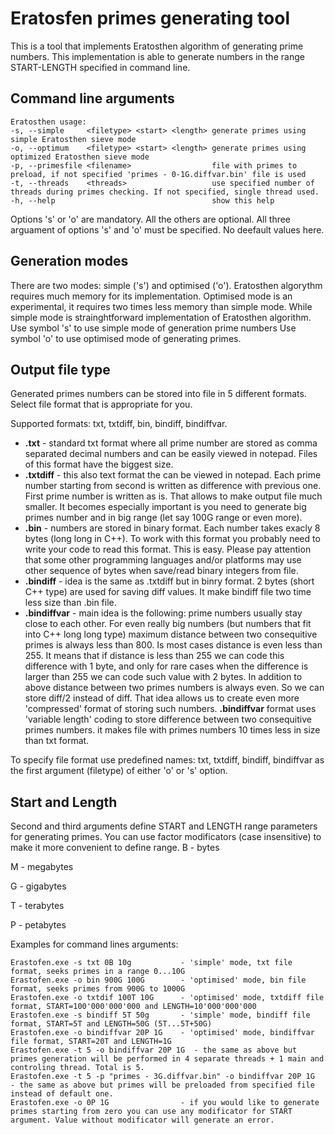 # Eratosfen primes generating tool
This is a tool that implements Eratosthen algorithm of generating prime numbers.
This implementation is able to generate numbers in the range START-LENGTH specified in command line.

## Command line arguments
```
Eratosthen usage:
-s, --simple     <filetype> <start> <length> generate primes using simple Eratosthen sieve mode
-o, --optimum    <filetype> <start> <length> generate primes using optimized Eratosthen sieve mode
-p, --primesfile <filename>                  file with primes to preload, if not specified 'primes - 0-1G.diffvar.bin' file is used
-t, --threads    <threads>                   use specified number of threads during primes checking. If not specified, single thread used. 
-h, --help                                   show this help
```
Options 's' or 'o' are mandatory. All the others are optional.
All three arguament of options 's' and 'o' must be specified. No deefault values here.

## Generation modes
There are two modes: simple ('s') and optimised ('o').
Eratosthen algorythm requires much memory for its implementation.
Optimised mode is an experimental, it requires two times less memory than simple mode.
While simple mode is strainghtforward implementation of Eratosthen algorithm.
Use symbol 's' to use simple mode of generation prime numbers
Use symbol 'o' to use optimised mode of generating primes.

## Output file type
Generated primes numbers can be stored into file in 5 different formats. 
Select file format that is appropriate for you.

Supported formats: txt, txtdiff, bin, bindiff, bindiffvar.
- **.txt** - standard txt format where all prime number are stored as comma separated decimal numbers and can be easily viewed in notepad. Files of this format have the biggest size.
- **.txtdiff** - this also text format the can be viewed in notepad. Each prime number starting from second is written as difference with previous one. First prime number is written as is. That allows to make output file much smaller. It becomes especially important is you need to generate big primes number and in big range (let say 100G range or even more).
- **.bin** - numbers are stored in binary format. Each number takes exacly 8 bytes (long long in C++). To work with this format you probably need to write your code to read this format. This is easy. 
Please pay attention that some other programming languages and/or platforms may use other sequence of bytes when save/read binary integers from file. 
- **.bindiff** - idea is the same as .txtdiff but in binry format. 2 bytes (short C++ type) are used for saving diff values. It make bindiff file two time less size than .bin file.
- **.bindiffvar** - main idea is the following: prime numbers usually stay close to each other. For even really big numbers (but numbers that fit into C++ long long type) maximum distance between two consequitive primes is always less than 800. 
Is most cases distance is even less than 255. It means that if distance is less than 255 we can code this difference with 1 byte, and only for rare cases when the difference is larger than 255 we can code such value with 2 bytes. In addition to above distance between two primes numbers is always even. So we can store diff/2 instead of diff. 
That idea allows us to create even more 'compressed' format of storing such numbers. **.bindiffvar** format uses 'variable length' coding to store difference between two consequitive primes numbers.
it makes file with primes numbers 10 times less in size than txt format.

To specify file format use predefined names: txt, txtdiff, bindiff, bindiffvar as the first argument (filetype) of either 'o' or 's' option.

## Start and Length
Second and third arguments define START and LENGTH range parameters for generating primes.
You can use factor modificators (case insensitive) to make it more convenient to define range.
B - bytes

M - megabytes

G - gigabytes

T - terabytes

P - petabytes

Examples for command lines arguments:
```
Erastofen.exe -s txt 0B 10g           - 'simple' mode, txt file format, seeks primes in a range 0...10G 
Erastofen.exe -o bin 900G 100G        - 'optimised' mode, bin file format, seeks primes from 900G to 1000G
Erastofen.exe -o txtdif 100T 10G      - 'optimised' mode, txtdiff file format, START=100'000'000'000 and LENGTH=10'000'000'000
Erastofen.exe -s bindiff 5T 50g       - 'simple' mode, bindiff file format, START=5T and LENGTH=50G (5T...5T+50G)
Erastofen.exe -o bindiffvar 20P 1G    - 'optimised' mode, bindiffvar file format, START=20T and LENGTH=1G
Erastofen.exe -t 5 -o bindiffvar 20P 1G  - the same as above but primes generation will be performed in 4 separate threads + 1 main and controling thread. Total is 5.
Erastofen.exe -t 5 -p "primes - 3G.diffvar.bin" -o bindiffvar 20P 1G   - the same as above but primes will be preloaded from specified file instead of default one.
Erastofen.exe -o 0P 1G                - if you would like to generate primes starting from zero you can use any modificator for START argument. Value without modificator will generate an error.
```
